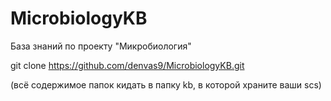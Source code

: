 # MicrobiologyKB

База знаний по проекту "Микробиология"

git clone https://github.com/denvas9/MicrobiologyKB.git

(всё содержимое папок кидать в папку kb, в которой храните ваши scs) 
